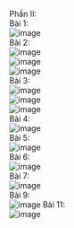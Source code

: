 Phần II: <br>
Bài 1: <br>
![image](https://github.com/user-attachments/assets/5415043e-98ef-4c7f-89aa-0627bb2db8ff)
<br>
Bài 2: <br>
![image](https://github.com/user-attachments/assets/a980589a-1f43-4562-93cb-1127b1a35c47)
<br>
![image](https://github.com/user-attachments/assets/92ef84ce-f9a9-4d1c-b8fb-d9dc4defddad)
<br>
![image](https://github.com/user-attachments/assets/5b686340-363e-4871-9499-3e4f8db60d09)
<br>
Bài 3: <br>
![image](https://github.com/user-attachments/assets/20dea911-bf73-4bbf-b844-b7f24647fa19)
<br>
![image](https://github.com/user-attachments/assets/1d5f7f32-b3aa-4b3e-9683-9f05ab90a6b4)
<br>
![image](https://github.com/user-attachments/assets/3be3c235-1303-4cda-bdec-a3945456bc4a)
<br>
Bài 4: <br>
![image](https://github.com/user-attachments/assets/c6e881a3-4538-4847-9e78-f2605e363f84)
<br>
Bài 5: <br>
![image](https://github.com/user-attachments/assets/ef8fe3bc-cd81-483d-bad4-1a154da35bfb)
<br>
Bài 6: <br>
![image](https://github.com/user-attachments/assets/d408a899-a64e-4ab5-943e-7a039021eef9)
<br>
Bài 7: <br>
![image](https://github.com/user-attachments/assets/d86fc530-0a7c-4e9b-b6c1-d3cd22e79607)
<br>
Bài 9: <br>
![image](https://github.com/user-attachments/assets/be865791-d0c7-4f21-9593-bc272c721509)
Bài 11: <br>
![image](https://github.com/user-attachments/assets/7c78ba4f-6a82-44f1-ad12-debce15132ad)











